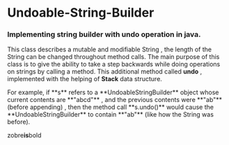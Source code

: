 # Undoable-String-Builder
### Implementing string builder with undo operation in java.
<p>
This class describes a mutable and modifiable String , the length of the String can be changed throughout method calls.
The main purpose of this class is to give the ability to take a step backwards while doing operations on strings by calling a method.
This additional method called <strong>undo</strong> , implemented with the helping of <strong>Stack</strong> data structure.
 <p>
 For example, if  **s** refers to a **UndoableStringBuilder** object whose current contents are **"abcd"** , and the previous contents
  were **"ab"** (before appending) , then the method call  **s.undo()**
  would cause the **UndoableStringBuilder** to contain **"ab"** (like how the String was before).
   
   zobre**is**bold
